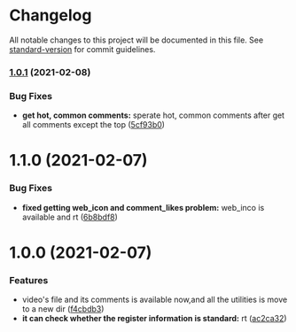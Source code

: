 # Changelog

All notable changes to this project will be documented in this file. See [standard-version](https://github.com/conventional-changelog/standard-version) for commit guidelines.

### [1.0.1](https://github.com/blue-sky-12138/winterHomework/compare/v1.1.0...v1.0.1) (2021-02-08)


### Bug Fixes

* **get hot, common comments:** sperate hot, common comments after get all comments except the top ([5cf93b0](https://github.com/blue-sky-12138/winterHomework/commit/5cf93b09c6081e9cf4fb6450c00fa9d1c02df511))

# 1.1.0 (2021-02-07)


### Bug Fixes

* **fixed getting web_icon and comment_likes problem:** web_inco is available and rt ([6b8bdf8](https://github.com/blue-sky-12138/winterHomework/commit/6b8bdf8428b3328aeaf88dd885783e4ceec4b472))



# 1.0.0 (2021-02-07)


### Features

* video's file and its comments is available now,and all the utilities is move to a new dir ([f4cbdb3](https://github.com/blue-sky-12138/winterHomework/commit/f4cbdb3d220adf8a4301ff68455feb4223bb4a2b))
* **it can check whether the register information is standard:** rt ([ac2ca32](https://github.com/blue-sky-12138/winterHomework/commit/ac2ca32c749d88dde78101e0f29e5a49ca2b5560))
